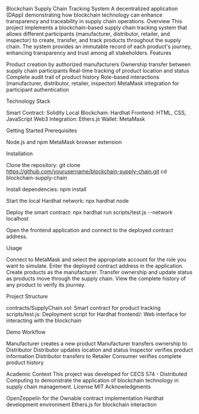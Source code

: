 Blockchain Supply Chain Tracking System
A decentralized application (DApp) demonstrating how blockchain technology can enhance transparency and traceability in supply chain operations.
Overview
This project implements a blockchain-based supply chain tracking system that allows different participants (manufacturer, distributor, retailer, and inspector) to create, transfer, and track products throughout the supply chain. The system provides an immutable record of each product's journey, enhancing transparency and trust among all stakeholders.
Features

Product creation by authorized manufacturers
Ownership transfer between supply chain participants
Real-time tracking of product location and status
Complete audit trail of product history
Role-based interactions (manufacturer, distributor, retailer, inspector)
MetaMask integration for participant authentication

Technology Stack

Smart Contract: Solidity
Local Blockchain: Hardhat
Frontend: HTML, CSS, JavaScript
Web3 Integration: Ethers.js
Wallet: MetaMask

Getting Started
Prerequisites

Node.js and npm
MetaMask browser extension

Installation

Clone the repository:
git clone https://github.com/yourusername/blockchain-supply-chain.git
cd blockchain-supply-chain

Install dependencies:
npm install

Start the local Hardhat network:
npx hardhat node

Deploy the smart contract:
npx hardhat run scripts/test.js --network localhost

Open the frontend application and connect to the deployed contract address.

Usage

Connect to MetaMask and select the appropriate account for the role you want to simulate.
Enter the deployed contract address in the application.
Create products as the manufacturer.
Transfer ownership and update status as products move through the supply chain.
View the complete history of any product to verify its journey.

Project Structure

contracts/SupplyChain.sol: Smart contract for product tracking
scripts/test.js: Deployment script for Hardhat
frontend/: Web interface for interacting with the blockchain

Demo Workflow

Manufacturer creates a new product
Manufacturer transfers ownership to Distributor
Distributor updates location and status
Inspector verifies product information
Distributor transfers to Retailer
Consumer verifies complete product history

Academic Context
This project was developed for CECS 574 - Distributed Computing to demonstrate the application of blockchain technology in supply chain management.
License
MIT
Acknowledgments

OpenZeppelin for the Ownable contract implementation
Hardhat development environment
Ethers.js for blockchain interaction
